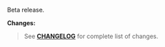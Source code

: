 Beta release.

**Changes:**

> See **[CHANGELOG](https://github.com/universum-studios/android_officium/blob/master/CHANGELOG.md)** for complete list of changes.